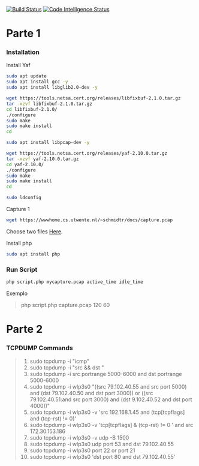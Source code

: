 [![Build Status](https://scrutinizer-ci.com/g/Johnz1n/yaf_script/badges/build.png?b=master)](https://scrutinizer-ci.com/g/Johnz1n/yaf_script/build-status/master) [![Code Intelligence Status](https://scrutinizer-ci.com/g/Johnz1n/yaf_script/badges/code-intelligence.svg?b=master)](https://scrutinizer-ci.com/code-intelligence)
# Parte 1

### Installation
Install Yaf
```sh
sudo apt update
sudo apt install gcc -y
sudo apt install libglib2.0-dev -y

wget https://tools.netsa.cert.org/releases/libfixbuf-2.1.0.tar.gz
tar -xzvf libfixbuf-2.1.0.tar.gz
cd libfixbuf-2.1.0/
./configure
sudo make
sudo make install
cd

sudo apt install libpcap-dev -y

wget https://tools.netsa.cert.org/releases/yaf-2.10.0.tar.gz
tar -xzvf yaf-2.10.0.tar.gz
cd yaf-2.10.0/
./configure
sudo make
sudo make install
cd

sudo ldconfig
```

Capture 1

```sh
wget https://wwwhome.cs.utwente.nl/~schmidtr/docs/capture.pcap
```

Choose two files [Here](https://www.simpleweb.org/wiki/index.php/Traces#Pcap_Traces).

Install php

```sh
sudo apt install php
```

### Run Script

```sh
php script.php mycapture.pcap active_time idle_time
```
Exemplo

> php script.php capture.pcap 120 60


# Parte 2 

### TCPDUMP Commands
>1) sudo tcpdump -i <interface> "icmp"
>2) sudo tcpdump -i <interface> "src <ip origem> && dst <ip destino>"
>3) sudo tcpdump -i <interface> src portrange 5000-6000 and dst portrange 5000-6000 
>4) sudo tcpdump -i wlp3s0 "((src 79.102.40.55 and src port 5000) and (dst 79.102.40.50 and dst port 3000)) or ((src 79.102.40.51:and src port 3000) and (dst 9.102.40.52 and dst port 4000))"
>5) sudo  tcpdump -i wlp3s0 -v 'src 192.168.1.45  and (tcp[tcpflags] and (tcp-rst) != 0)'
>6) sudo  tcpdump -i wlp3s0 -v 'tcp[tcpflags] & (tcp-rst) != 0 ' and src 172.30.153.186
>7) sudo  tcpdump -i wlp3s0 -v udp -B 1500
>8) sudo tcpdump -i wlp3s0 udp  port 53 and  dst 79.102.40.55
>9) sudo tcpdump -i wlp3s0 port 22 or port 21   
>10) sudo  tcpdump -i wlp3s0 'dst port 80 and dst 79.102.40.55'
